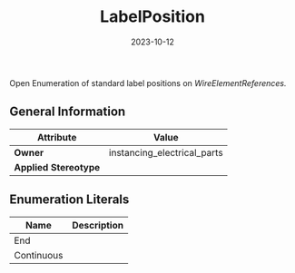 ﻿---
title: LabelPosition
toc: false
type: specs
date: "2023-10-12"
draft: false
specification: VEC
version: 2.1.0
documentType: "Recommendation"
elementType: Class
classes:
  - LabelPosition
menu_name: vec-2.1.0
---
Open Enumeration of standard label positions on <i>WireElementReferences.</i>

## General Information

| Attribute               | Value |
|-------------------------|-------|
| **Owner**               | instancing_electrical_parts |
| **Applied Stereotype**  |   |

## Enumeration Literals
| Name          | **Description** |
|---------------|-----------------|
| End |  |
| Continuous |  |
